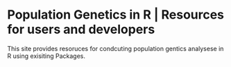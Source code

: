 # Population Genetics in R | Resources for users and developers

This site provides resoruces for condcuting population gentics analysese in R using exisiting Packages.



